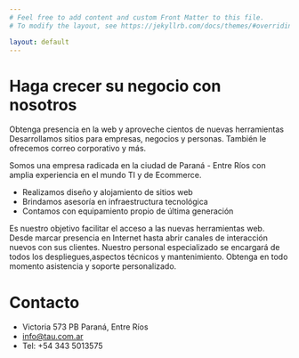 ```yaml
---
# Feel free to add content and custom Front Matter to this file.
# To modify the layout, see https://jekyllrb.com/docs/themes/#overriding-theme-defaults

layout: default
---
```

# Haga crecer su negocio con nosotros

Obtenga presencia en la web y aproveche cientos de nuevas herramientas
Desarrollamos sitios para empresas, negocios y personas. También le ofrecemos correo corporativo y más.

Somos una empresa radicada en la ciudad de Paraná - Entre Ríos con amplia experiencia en el mundo TI y de Ecommerce. 

* Realizamos diseño y alojamiento de sitios web
* Brindamos asesoría en infraestructura tecnológica
* Contamos con equipamiento propio de última generación

Es nuestro objetivo facilitar el acceso a las nuevas herramientas web. Desde marcar presencia en Internet hasta abrir canales de interacción nuevos con sus clientes. Nuestro personal especializado se encargará de todos los despliegues,aspectos técnicos y mantenimiento. Obtenga en todo momento asistencia y soporte personalizado. 

# Contacto

* Victoria 573 PB Paraná, Entre Ríos
* info@tau.com.ar
* Tel: +54 343 5013575
